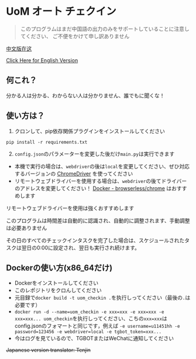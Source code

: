# UoM オート チェクイン
> このプログラムはまだ中国語の出力のみをサポートしていることに注意してください、
> ご不便をかけて申し訳ありません

[中文版在这](README.md)

[Click Here for English Version](README_en.md)

## 何これ？
分かる人は分かる、わからない人は分かりません、誰でもに聞くな！

## 使い方は？
1. クロンして、pip依存関係プラグインをインストールしてください

```pip install -r requirements.txt```

2. ```config.json```のパラメーターを変更した後だけ```main.py```は実行できます
* 本機で実行の場合は、```webdriver```の後は```local```を変更してください、ぜひ対応するバージョンの
[ChromeDriver](https://chromedriver.chromium.org/downloads)
を使ってください
* リモートウェブドライバーを使用する場合は、```webdriver```の後てドライバーのアドレスを変更してください！
[Docker - browserless/chrome](https://registry.hub.docker.com/r/browserless/chrome) はおすすめします

リモートウェブドライバーを使用は強くおすすめします

このプログラムは時間差は自動的に認識され、自動的に調整されます、手動調整は必要ありません

その日のすべてのチェックインタスクを完了した場合は、スケジュールされたタスクは翌日の0:00に設定され、翌日も実行され続けます。

## Dockerの使い方(x86_64だけ)
* Dockerをインストールしてください
* このレポジトリをクロんしてください
* 元目録で`docker build -t uom_checkin .`を执行しってください（最後の`.`は必要です）
* `docker run -d --name=uom_checkin -e xxx=xxx -e xxx=xxx -e xxx=xxx... uom_checkin`を执行しってください、こちの`xxx=xxx`は
config.jsonのフォマートと同じです，例えば `-e username=u11451hh -e password=123456 -e webdriver=local -e tgbot_token=xxx...`
* 今はログを見ているので、TGBOTまたはWeChatに通知してください

~~Japanese version translator: Tenjin~~
